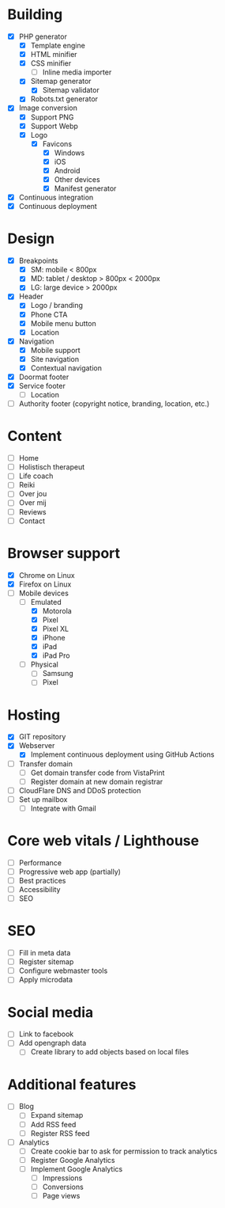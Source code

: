 # Building
- [x] PHP generator
   - [x] Template engine
   - [x] HTML minifier
   - [x] CSS minifier
     - [ ] Inline media importer
   - [x] Sitemap generator
      - [x] Sitemap validator
   - [x] Robots.txt generator
- [x] Image conversion
  - [x] Support PNG
  - [x] Support Webp
  - [x] Logo
    - [x] Favicons
      - [x] Windows
      - [x] iOS
      - [x] Android
      - [x] Other devices
      - [x] Manifest generator
- [x] Continuous integration
- [x] Continuous deployment

# Design
- [x] Breakpoints
  - [x] SM: mobile < 800px
  - [x] MD: tablet / desktop > 800px < 2000px
  - [x] LG: large device > 2000px
- [x] Header
   - [x] Logo / branding
   - [x] Phone CTA
   - [x] Mobile menu button
   - [x] Location
- [x] Navigation
  - [x] Mobile support
  - [x] Site navigation
  - [x] Contextual navigation
- [x] Doormat footer
- [x] Service footer
   - [ ] Location
- [ ] Authority footer (copyright notice, branding, location, etc.)

# Content
- [ ] Home
- [ ] Holistisch therapeut
- [ ] Life coach
- [ ] Reiki
- [ ] Over jou
- [ ] Over mij
- [ ] Reviews
- [ ] Contact

# Browser support
- [x] Chrome on Linux
- [x] Firefox on Linux
- [ ] Mobile devices
   - [ ] Emulated
      - [x] Motorola
      - [x] Pixel
      - [x] Pixel XL
      - [x] iPhone
      - [x] iPad
      - [x] iPad Pro
   - [ ] Physical
      - [ ] Samsung
      - [ ] Pixel

# Hosting
- [x] GIT repository
- [x] Webserver
  - [x] Implement continuous deployment using GitHub Actions
- [ ] Transfer domain
   - [ ] Get domain transfer code from VistaPrint
   - [ ] Register domain at new domain registrar
- [ ] CloudFlare DNS and DDoS protection
- [ ] Set up mailbox
  - [ ] Integrate with Gmail

# Core web vitals / Lighthouse
- [ ] Performance
- [ ] Progressive web app (partially)
- [ ] Best practices
- [ ] Accessibility
- [ ] SEO

# SEO
- [ ] Fill in meta data
- [ ] Register sitemap
- [ ] Configure webmaster tools
- [ ] Apply microdata

# Social media
- [ ] Link to facebook
- [ ] Add opengraph data
   - [ ] Create library to add objects based on local files

# Additional features
- [ ] Blog
  - [ ] Expand sitemap
  - [ ] Add RSS feed
  - [ ] Register RSS feed
- [ ] Analytics
  - [ ] Create cookie bar to ask for permission to track analytics
  - [ ] Register Google Analytics
  - [ ] Implement Google Analytics
     - [ ] Impressions
     - [ ] Conversions
     - [ ] Page views
